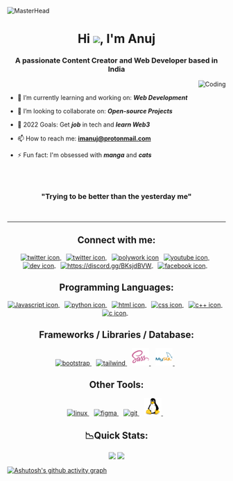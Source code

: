 ![MasterHead](https://qph.fs.quoracdn.net/main-qimg-fa7b4bdc3b2f73e749e5c2c646d4ae13)

<h1 align="center">Hi <img src="https://raw.githubusercontent.com/MartinHeinz/MartinHeinz/master/wave.gif" width="30px">, I'm Anuj</h1>
<h3 align="center">A passionate <strong>Content Creator</strong> and <strong>Web Developer</strong> based in India</h3>
<img align="right" alt="Coding" height="250" src="https://c.tenor.com/tHGomflMSuIAAAAd/cat-computer.gif"> 


<!--

<img align="right" alt="Coding" width="400" src="https://camo.githubusercontent.com/5ddf73ad3a205111cf8c686f687fc216c2946a75005718c8da5b837ad9de78c9/68747470733a2f2f7468756d62732e6766796361742e636f6d2f4576696c4e657874446576696c666973682d736d616c6c2e676966">

-->

<br />


- 🌱 I’m currently learning and working on: ***Web Development***

- 👯 I’m looking to collaborate on: ***Open-source Projects***

- 🥅 2022 Goals: Get ***job*** in tech and ***learn Web3***

- 📫 How to reach me: **imanuj@protonmail.com**

- ⚡ Fun fact: I'm obsessed with ***manga*** and ***cats***

<br />
<br />

<h3 align="center"><strong>"Trying to be better than the yesterday me"</strong></h3>
<br />

---

<h2 align="center"><strong>Connect with me:</strong></h2>
<div align="center">
<a href="https://twitter.com/hackanuj" target="blank">
  <img align="center" src="https://img.icons8.com/stickers/100/000000/twitter.png" alt="twitter icon" height="40" width="40" />
  </a>&ensp;
  
<a href="https://www.linkedin.com/in/hackanuj/" target="blank">
  <img align="center" src="https://img.icons8.com/stickers/100/000000/linkedin.png" alt="twitter icon" height="40" width="40" />
  </a>&ensp;
  
<a href="https://www.polywork.com/hackanuj" target="blank">
  <img align="center" src="https://res.cloudinary.com/exom/image/upload/v1645256228/icons/polywork-removebg-preview_tttifn.png" alt ="polywork icon" height="35" width="33" /></a>&ensp;
  
<a href="https://www.youtube.com/channel/UCVz9w1lgG82yg-NwVxWCQlg" target="blank">
  <img align="center" src="https://img.icons8.com/stickers/100/000000/youtube-squared.png" alt="youtube icon" height="40" width="40" />
  </a>&ensp;
  
<a href="https://www.youtube.com/channel/UCVz9w1lgG82yg-NwVxWCQlg" target="blank">
  <img align="center" src="https://d2fltix0v2e0sb.cloudfront.net/dev-rainbow.png" alt="dev icon" height="32" width="32" />
  </a>&ensp;
  
<a href="https://discord.gg/https://discord.gg/BKsjdBVW" target="blank">
  <img align="center" src="https://raw.githubusercontent.com/rahuldkjain/github-profile-readme-generator/master/src/images/icons/Social/discord.svg" alt="https://discord.gg/BKsjdBVW" height="60" width="40" />
  </a>&ensp;
  
<a href="https://www.imanuj.us" target="blank">
  <img align="center" src="https://img.icons8.com/stickers/100/000000/facebook.png" alt="facebook icon" height="40" width="40" />
  </a>&ensp;
  
</div>

<h2 align="center"><strong>Programming Languages:</strong></h2>
<div align="center">
<a href="https://www.javascript.com/" target="blank">
  <img align="center" src="https://img.icons8.com/color/50/000000/javascript--v1.png" alt="Javascript icon" height="45" width="45" />
  </a>&ensp;
<a href="https://www.python.org/" target="blank">
  <img align="center" src="https://img.icons8.com/dusk/50/000000/python.png" alt="python icon" height="40" width="40" />
  </a>&ensp;
<a href="https://html.com/" target="blank">
  <img align="center" src="https://img.icons8.com/color/50/000000/html-5--v1.png" alt="html icon" height="43" width="42" />
  </a>&ensp;
<a href="https://www.w3.org/Style/CSS/Overview.en.html" target="blank"><img align="center" src="https://img.icons8.com/color/50/000000/css3.png" alt="css icon" height="43" width="42" />
  </a>&ensp;
<a href="https://isocpp.org/" target="blank">
  <img align="center" src="https://img.icons8.com/color/50/000000/c-plus-plus-logo.png" alt="c++ icon" height="42" width="42" />
  </a>&ensp;
<a href="https://www.w3.org/Style/CSS/Overview.en.html" target="blank" rel="noreferrer">
  <img align="center" src="https://img.icons8.com/color/50/000000/c-programming.png" alt="c icon" height="42" width="42" />
  </a>&ensp;
</div>

<h2 align="center"><strong>Frameworks / Libraries / Database:</strong></h2>
<div align="center">
<a href="https://getbootstrap.com/" target="_blank" rel="noreferrer">
  <img src="https://img.icons8.com/color/96/000000/bootstrap.png" alt="bootstrap" width="40" height="40"/>
  </a>&ensp;
<a href="https://tailwindcss.com/" target="_blank" rel="noreferrer">
  <img src="https://www.vectorlogo.zone/logos/tailwindcss/tailwindcss-icon.svg" alt="tailwind" width="40" height="40"/>
  </a>&ensp;
<a href="https://sass-lang.com" target="_blank" rel="noreferrer">
  <img src="https://raw.githubusercontent.com/devicons/devicon/master/icons/sass/sass-original.svg" alt="sass" width="40" height="40"/>
  </a>&ensp;
<!--<a href="https://www.cockroachlabs.com/product/cockroachdb/" target="_blank" rel="noreferrer">
  <img src="https://cdn.worldvectorlogo.com/logos/cockroachdb.svg" alt="cockroachdb" width="40" height="40"/>
  </a>&ensp; -->
<a href="https://www.mysql.com/" target="_blank" rel="noreferrer">
  <img src="https://raw.githubusercontent.com/devicons/devicon/master/icons/mysql/mysql-original-wordmark.svg" alt="mysql" width="40" height="40"/>
  </a>&ensp;
</div>

<h2 align="center"><strong>Other Tools:</strong></h2>
<div align="center">
<a href="https://code.visualstudio.com/" target="_blank" rel="noreferrer">
  <img src="https://img.icons8.com/nolan/96/visual-studio.png" alt="linux" width="40" height="40"/>
  </a>&ensp;
<a href="https://www.figma.com/" target="_blank" rel="noreferrer">
  <img src="https://www.vectorlogo.zone/logos/figma/figma-icon.svg" alt="figma" width="40" height="40"/>
  </a>&ensp;
<a href="https://git-scm.com/" target="_blank" rel="noreferrer">
  <img src="https://www.vectorlogo.zone/logos/git-scm/git-scm-icon.svg" alt="git" width="40" height="40"/>
  </a>&ensp;
<a href="https://www.linux.org/" target="_blank" rel="noreferrer">
  <img src="https://raw.githubusercontent.com/devicons/devicon/master/icons/linux/linux-original.svg" alt="linux" width="40" height="40"/>
  </a>&ensp;
</div>

<h2 align="center">📉<strong>Quick Stats:</strong></h2>

<div align="center">
  <img width="48%" src="https://github-readme-stats.vercel.app/api?username=hacksanuj&theme=jolly&show_icons=true" />
  <img width="48%" src="https://github-readme-streak-stats.herokuapp.com?user=hacksanuj&theme=jolly&date_format=j%20M%5B%20Y%5D" />
</div>

[![Ashutosh's github activity graph](https://activity-graph.herokuapp.com/graph?username=hacksanuj&bg_color=ffcfe9&color=000000&line=f26ed5&point=fdf7f7&area=true&hide_border=true)](https://github.com/ashutosh00710/github-readme-activity-graph)

                                                                                                      
<!--<p align="center">
<a href="https://github.com/hacksanuj/hacksanuj">
  <img align="center" src="https://github-readme-stats.vercel.app/api/top-langs/?username=hacksanuj&hide=java,html,tex&bg_color=30,e96443,904e95&title_color=fff&text_color=fff&langs_count=3" alt="stats"/>
</a> 
<a href="https://github.com/hacksanuj/hacksanuj">
  <img align="center" src="https://github-readme-stats.vercel.app/api?username=hacksanuj&bg_color=30,e96443,904e95&title_color=fff&text_color=fff" alt="Stats" />
  </a></p>-->
